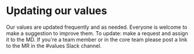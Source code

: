 # Updating our values

Our values are updated frequently and as needed. Everyone is welcome to make a suggestion to improve them. To update: make a request and assign it to the MD. If you're a team member or in the core team please post a link to the MR in the \#values Slack channel.


